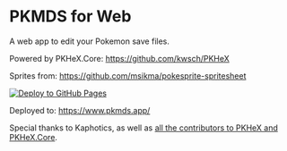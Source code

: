 # PKMDS for Web

A web app to edit your Pokemon save files.

Powered by PKHeX.Core: https://github.com/kwsch/PKHeX

Sprites from: https://github.com/msikma/pokesprite-spritesheet

[![Deploy to GitHub Pages](https://github.com/codemonkey85/PKMDS-Blazor/actions/workflows/main.yml/badge.svg)](https://github.com/codemonkey85/PKMDS-Blazor/actions/workflows/main.yml)

Deployed to: https://www.pkmds.app/

Special thanks to Kaphotics, as well as [all the contributors to PKHeX and PKHeX.Core](https://github.com/kwsch/PKHeX/graphs/contributors).
